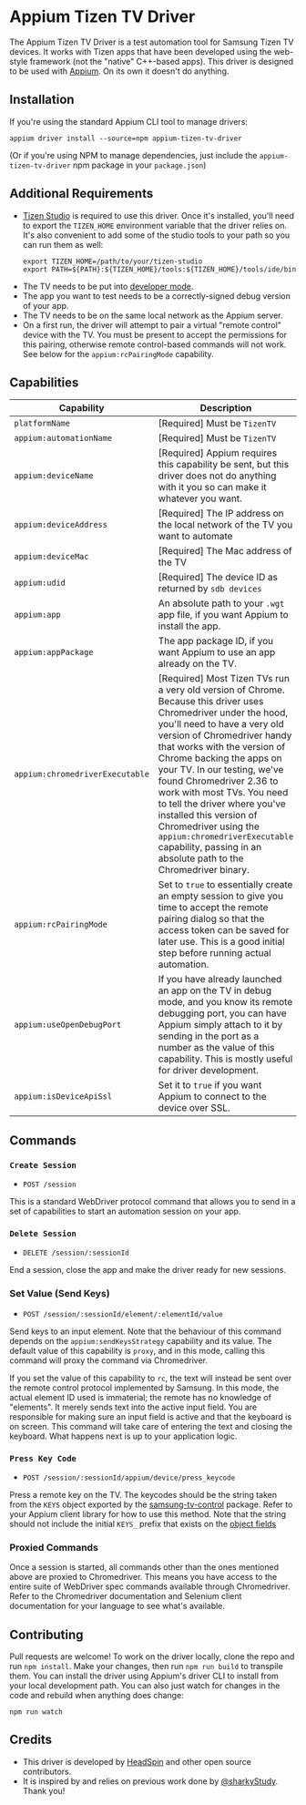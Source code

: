 # Appium Tizen TV Driver

The Appium Tizen TV Driver is a test automation tool for Samsung Tizen TV devices. It works with
Tizen apps that have been developed using the web-style framework (not the "native" C++-based
apps). This driver is designed to be used with [Appium](https://github.com/appium/appium). On its
own it doesn't do anything.

## Installation

If you're using the standard Appium CLI tool to manage drivers:

```
appium driver install --source=npm appium-tizen-tv-driver
```

(Or if you're using NPM to manage dependencies, just include the `appium-tizen-tv-driver` npm
package in your `package.json`)

## Additional Requirements

- [Tizen Studio](https://developer.tizen.org/development/tizen-studio/download) is required to use
  this driver. Once it's installed, you'll need to export the `TIZEN_HOME` environment variable
  that the driver relies on. It's also convenient to add some of the studio tools to your path so
  you can run them as well:
    ```
    export TIZEN_HOME=/path/to/your/tizen-studio
    export PATH=${PATH}:${TIZEN_HOME}/tools:${TIZEN_HOME}/tools/ide/bin
    ```
- The TV needs to be put into [developer mode](https://developer.samsung.com/smarttv/develop/getting-started/using-sdk/tv-device.html).
- The app you want to test needs to be a correctly-signed debug version of your app.
- The TV needs to be on the same local network as the Appium server.
- On a first run, the driver will attempt to pair a virtual "remote control" device with the TV.
  You must be present to accept the permissions for this pairing, otherwise remote control-based
  commands will not work. See below for the `appium:rcPairingMode` capability.

## Capabilities

|Capability|Description|
|--|--|
|`platformName`|[Required] Must be `TizenTV`|
|`appium:automationName`|[Required] Must be `TizenTV`|
|`appium:deviceName`|[Required] Appium requires this capability be sent, but this driver does not do anything with it you so can make it whatever you want.|
|`appium:deviceAddress`|[Required] The IP address on the local network of the TV you want to automate|
|`appium:deviceMac`|[Required] The Mac address of the TV|
|`appium:udid`|[Required] The device ID as returned by `sdb devices`|
|`appium:app`|An absolute path to your `.wgt` app file, if you want Appium to install the app.|
|`appium:appPackage`|The app package ID, if you want Appium to use an app already on the TV.|
|`appium:chromedriverExecutable`|[Required] Most Tizen TVs run a very old version of Chrome. Because this driver uses Chromedriver under the hood, you'll need to have a very old version of Chromedriver handy that works with the version of Chrome backing the apps on your TV. In our testing, we've found Chromedriver 2.36 to work with most TVs. You need to tell the driver where you've installed this version of Chromedriver using the `appium:chromedriverExecutable` capability, passing in an absolute path to the Chromedriver binary.|
|`appium:rcPairingMode`|Set to `true` to essentially create an empty session to give you time to accept the remote pairing dialog so that the access token can be saved for later use. This is a good initial step before running actual automation.|
|`appium:useOpenDebugPort`|If you have already launched an app on the TV in debug mode, and you know its remote debugging port, you can have Appium simply attach to it by sending in the port as a number as the value of this capability. This is mostly useful for driver development.|
|`appium:isDeviceApiSsl`|Set it to `true` if you want Appium to connect to the device over SSL.|

## Commands

### `Create Session`

- `POST /session`

This is a standard WebDriver protocol command that allows you to send in a set of capabilities to
start an automation session on your app.

###  `Delete Session`

- `DELETE /session/:sessionId`

End a session, close the app and make the driver ready for new sessions.

### Set Value (Send Keys)

* `POST /session/:sessionId/element/:elementId/value`

Send keys to an input element. Note that the behaviour of this command depends on the
`appium:sendKeysStrategy` capability and its value. The default value of this capability is
`proxy`, and in this mode, calling this command will proxy the command via Chromedriver.

If you set the value of this capability to `rc`, the text will instead be sent over the remote
control protocol implemented by Samsung. In this mode, the actual element ID used is immaterial;
the remote has no knowledge of "elements". It merely sends text into the active input field. You
are responsible for making sure an input field is active and that the keyboard is on screen. This
command will take care of entering the text and closing the keyboard. What happens next is up to
your application logic.

### `Press Key Code`

- `POST /session/:sessionId/appium/device/press_keycode`

Press a remote key on the TV. The keycodes should be the string taken from the `KEYS` object
exported by the [samsung-tv-control](https://www.npmjs.com/package/samsung-tv-control) package.
Refer to your Appium client library for how to use this method. Note that the string should not
include the initial `KEYS_` prefix that exists on the [object
fields](https://github.com/Toxblh/samsung-tv-control/blob/master/src/keys.ts)

### Proxied Commands

Once a session is started, all commands other than the ones mentioned above are proxied to
Chromedriver. This means you have access to the entire suite of WebDriver spec commands available
through Chromedriver. Refer to the Chromedriver documentation and Selenium client documentation for
your language to see what's available.

## Contributing

Pull requests are welcome! To work on the driver locally, clone the repo and run `npm install`.
Make your changes, then run `npm run build` to transpile them. You can install the driver using
Appium's driver CLI to install from your local development path. You can also just watch for
changes in the code and rebuild when anything does change:

```
npm run watch
```

## Credits

- This driver is developed by [HeadSpin](https://headspin.io) and other open source contributors.
- It is inspired by and relies on previous work done by [@sharkyStudy](https://github.com/sharkyStudy). Thank you!
